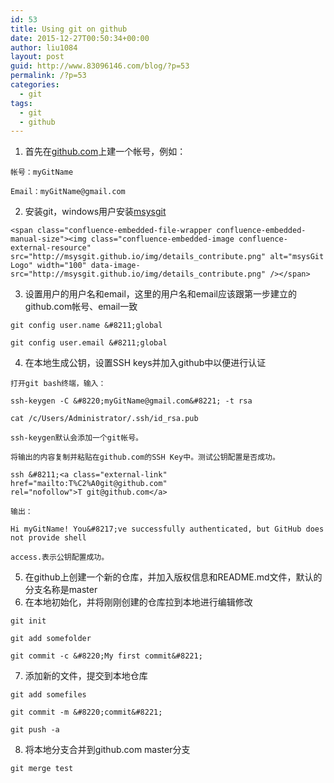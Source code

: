 ```yaml
---
id: 53
title: Using git on github
date: 2015-12-27T00:50:34+00:00
author: liu1084
layout: post
guid: http://www.83096146.com/blog/?p=53
permalink: /?p=53
categories:
  - git
tags:
  - git
  - github
---
```

  1. 首先在<a class="external-link" href="https://github.com/" rel="nofollow">github.com</a>上建一个帐号，例如：
  
    帐号：myGitName
  
    Email：myGitName@gmail.com
  2. 安装git，windows用户安装<a class="external-link" href="http://msysgit.github.io/" rel="nofollow">msysgit</a>
  
    <span class="confluence-embedded-file-wrapper confluence-embedded-manual-size"><img class="confluence-embedded-image confluence-external-resource" src="http://msysgit.github.io/img/details_contribute.png" alt="msysGit Logo" width="100" data-image-src="http://msysgit.github.io/img/details_contribute.png" /></span>
  3. 设置用户的用户名和email，这里的用户名和email应该跟第一步建立的github.com帐号、email一致
  
    git config user.name &#8211;global
  
    git config user.email &#8211;global
  4. 在本地生成公钥，设置SSH keys并加入github中以便进行认证
  
    打开git bash终端，输入：
  
    ssh-keygen -C &#8220;myGitName@gmail.com&#8221; -t rsa
  
    cat /c/Users/Administrator/.ssh/id_rsa.pub
  
    ssh-keygen默认会添加一个git帐号。
  
    将输出的内容复制并粘贴在github.com的SSH Key中。测试公钥配置是否成功。
  
    ssh &#8211;<a class="external-link" href="mailto:T%C2%A0git@github.com" rel="nofollow">T git@github.com</a>
  
    输出：
  
    Hi myGitName! You&#8217;ve successfully authenticated, but GitHub does not provide shell
  
    access.表示公钥配置成功。
  5. 在github上创建一个新的仓库，并加入版权信息和README.md文件，默认的分支名称是master
  6. 在本地初始化，并将刚刚创建的仓库拉到本地进行编辑修改
  
    git init
  
    git add somefolder
  
    git commit -c &#8220;My first commit&#8221;
  7. 添加新的文件，提交到本地仓库
  
    git add somefiles
  
    git commit -m &#8220;commit&#8221;
  
    git push -a
  8. 将本地分支合并到github.com master分支
  
    git merge test